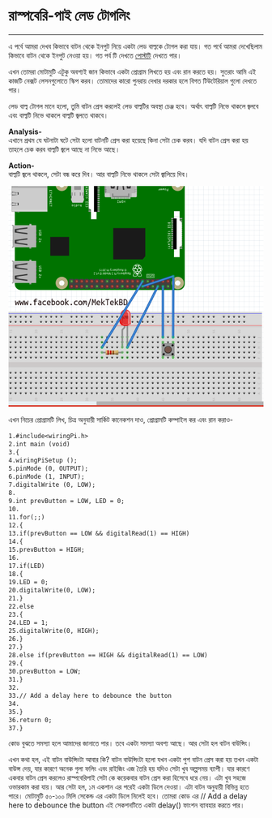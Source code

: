 # **রাস্পবেরি-পাই লেড টোগলিং**

---

এ পর্বে আমরা দেখব কিভাবে বাটন থেকে ইনপুট নিয়ে একটা লেড বাল্বকে টোগল করা যায়। গত পর্বে আমরা দেখেছিলাম কিভাবে বাটন থেকে ইনপুট নেওয়া হয়। গত পর্ব টি দেখতে [পোস্টটি](https://www.facebook.com/MekTekBD/posts/1373051569438785) দেখতে পার। 

এখন তোমরা মোটামুটি এটুকু অবশ্যই জান কিভাবে একটা প্রোগ্রাম লিখতে হয় এবং রান করতে হয়। সুতরাং আমি এই কাজটি নেক্সট লেসনগুলোতে স্কিপ করব। তোমাদের কারো পুনরায় দেখার দরকার হলে বিগত টিউটেরিয়াল গুলো দেখতে পার।

লেড বাল্ব টোগল মানে হলো, তুমি বাটন প্রেস করলেই লেড বাল্বটির অবস্থা চেঞ্জ হবে। অর্থাৎ বাল্বটি নিভে থাকলে জ্বলবে এবং বাল্বটি নিভে থাকলে বাল্বটি জ্বলতে থাকবে।

**Analysis-**  
এখানে প্রথম যে ঘটনাটা ঘটে সেটা হলো বাটনটি প্রেস করা হয়েছে কিনা সেটা চেক করব। যদি বাটন প্রেস করা হয় তাহলে চেক করব বাল্বটি জ্বলে আছে না নিভে আছে।

**Action-**  
বাল্বটি জ্বলে থাকলে, সেটা বন্ধ করে দিব। আর বাল্বটি নিভে থাকলে সেটা জ্বালিয়ে দিব।

![](/assets/Selection_010.png)

এখন নিচের প্রোগ্রামটি লিখ, চিত্র অনুযায়ী সার্কিট কানেকশন দাও, প্রোগ্রামটি কম্পাইল কর এবং রান করাও-

```
1.#include<wiringPi.h>
2.int main (void)
3.{
4.wiringPiSetup ();
5.pinMode (0, OUTPUT);
6.pinMode (1, INPUT);
7.digitalWrite (0, LOW);
8.
9.int prevButton = LOW, LED = 0;
10.
11.for(;;)
12.{
13.if(prevButton == LOW && digitalRead(1) == HIGH)
14.{
15.prevButton = HIGH;
16.
17.if(LED)
18.{
19.LED = 0;
20.digitalWrite(0, LOW);
21.}
22.else
23.{
24.LED = 1;
25.digitalWrite(0, HIGH);
26.}
27.}
28.else if(prevButton == HIGH && digitalRead(1) == LOW)
29.{
30.prevButton = LOW;
31.}
32.
33.// Add a delay here to debounce the button
34.
35.}
36.return 0;
37.}
```

কোড বুঝতে সমস্যা হলে আমাদের জানাতে পার। তবে একটা সমস্যা অবশ্য আছে। আর সেটা হল বাটন বাউন্সিং।

এখন কথা হল, এই বাটন বাউন্সিংটা আবার কি? বাটন বাউন্সিংটা হলো যখন একটা পুশ বাটন প্রেস করা হয় তখন একটা বাউন্স দেয়, যার কারণে অনেক গুলা ফলিং এবং রাইজিং এজ তৈরি হয় যদিও সেটা খুব অল্পসময় ব্যাপী। যার কারণে একবার বাটন প্রেস করলেও রাস্পবেরিপাই সেটা কে কয়েকবার বাটন প্রেস করা হিসেবে ধরে নেয়। এটা খুব সহজে ওভারকাম করা যায়। আর সেটা হল, ১ম একশান এর পরেই একটা ডিলে দেওয়া। এটা বাটন অনুযায়ী বিভিন্ন হতে পারে। মোটামুটি ৫০-১০০ মিলি সেকেন্ড এর একটা ডিলে নিলেই হবে। তোমরা কোড এর // Add a delay here to debounce the button এই সেকশনটিতে একটা delay\(\) ফাংশন ব্যাবহার করতে পার।

